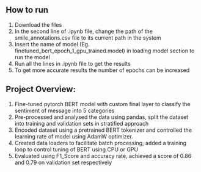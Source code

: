 ## How to run
1) Download the files
2) In the second line of .ipynb file, change the path of the smile_annotations.csv file to its current path in the system
3) Insert the name of model (Eg. finetuned_bert_epoch_1_gpu_trained.model) in loading model section to run the model
3) Run all the lines in .ipynb file to get the results
4) To get more accurate results the number of epochs can be increased


## Project Overview:
1) Fine-tuned pytorch BERT model with custom final layer to classify the sentiment of message into 5 categories
2) Pre-processed and analysed the data using pandas, split the dataset into training and validation sets in stratified approach
3) Encoded dataset using a pretrained BERT tokenizer and controlled the learning rate of model using AdamW optimizer.
4) Created data loaders to facilitate batch processing, added a training loop to control tuning of BERT using CPU or GPU
5) Evaluated using F1_Score and accuracy rate, achieved a score of 0.86 and 0.79 on validation set respectively
